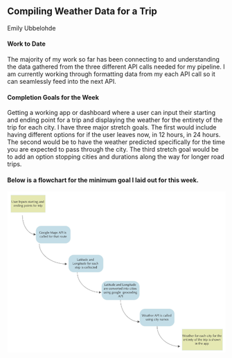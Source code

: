 ## Compiling Weather Data for a Trip
Emily Ubbelohde

#### Work to Date

The majority of my work so far has been connecting to and understanding the data gathered from the three different API calls needed for my pipeline. I am currently working through formatting data from my each API call so it can seamlessly feed into the next API. 

#### Completion Goals for the Week

Getting a working app or dashboard where a user can input their starting and ending point for a trip and displaying the weather for the entirety of the trip for each city. I have three major stretch goals. The first would include having different options for if the user leaves now, in 12 hours, in 24 hours. The second would be to have the weather predicted specifically for the time you are expected to pass through the city. The third stretch goal would be to add an option stopping cities and durations along the way for longer road trips.

#### Below is a flowchart for the minimum goal I laid out for this week. 
![](https://github.com/EmilyUbb/Data_Engineering/blob/main/Flowchart.png?raw=true)

